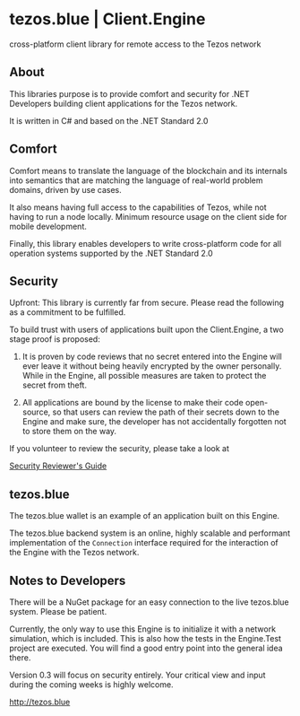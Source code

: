 # tezos.blue | Client.Engine
cross-platform client library for remote access to the Tezos network

## About
This libraries purpose is to provide comfort and security for .NET Developers building client applications for the Tezos network.

It is written in C# and based on the .NET Standard 2.0

## Comfort
Comfort means to translate the language of the blockchain and its internals into semantics that are matching the language of real-world problem domains, driven by use cases.

It also means having full access to the capabilities of Tezos, while not having to run a node locally. Minimum resource usage on the client side for mobile development.

Finally, this library enables developers to write cross-platform code for all operation systems supported by the .NET Standard 2.0

## Security
Upfront: This library is currently far from secure. Please read the following as a commitment to be fulfilled.

To build trust with users of applications built upon the Client.Engine, a two stage proof is proposed:

1. It is proven by code reviews that no secret entered into the Engine will ever leave it without being heavily encrypted by the owner personally.
While in the Engine, all possible measures are taken to protect the secret from theft.

2. All applications are bound by the license to make their code open-source, so that users can review the path of their secrets down to the Engine and make sure, the developer has not accidentally forgotten not to store them on the way.

If you volunteer to review the security, please take a look at

[Security Reviewer's Guide](https://github.com/tezos-blue/client/blob/master/SecurityReview.md)

## tezos.blue
The tezos.blue wallet is an example of an application built on this Engine. 

The tezos.blue backend system is an online, highly scalable and performant implementation of the `Connection` interface required for the interaction of the Engine with the Tezos network. 

## Notes to Developers
There will be a NuGet package for an easy connection to the live tezos.blue system. Please be patient.

Currently, the only way to use this Engine is to initialize it with a network simulation, which is included.
This is also how the tests in the Engine.Test project are executed. 
You will find a good entry point into the general idea there.

Version 0.3 will focus on security entirely. Your critical view and input during the coming weeks is highly welcome.

http://tezos.blue


